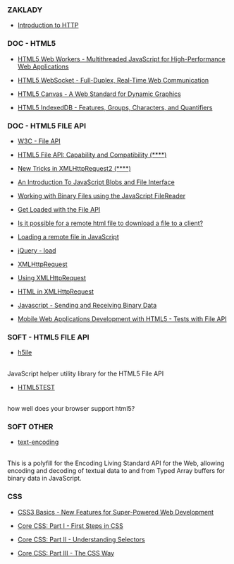 ### ZAKLADY

- [Introduction to HTTP](https://dzone.com/refcardz/http-hypertext-transfer-0)


### DOC - HTML5 

- [HTML5 Web Workers - Multithreaded JavaScript for High-Performance Web Applications](https://dzone.com/refcardz/html5-web-workers)

- [HTML5 WebSocket - Full-Duplex, Real-Time Web Communication](https://dzone.com/refcardz/html5-websocket)

- [HTML5 Canvas - A Web Standard for Dynamic Graphics](https://dzone.com/refcardz/html5-canvas-web-standard)

- [HTML5 IndexedDB - Features, Groups, Characters, and Quantifiers](https://dzone.com/refcardz/html5-indexeddb)


### DOC - HTML5 FILE API

- [W3C - File API](http://www.w3.org/TR/FileAPI/)

- [HTML5 File API: Capability and Compatibility (****)](http://www.codeproject.com/Articles/668351/HTML-File-API-Capability-and-Compatibility)

- [New Tricks in XMLHttpRequest2 (****)](http://www.html5rocks.com/en/tutorials/file/xhr2/)

- [An Introduction To JavaScript Blobs and File Interface](http://qnimate.com/an-introduction-to-javascript-blobs-and-file-interface/)

- [Working with Binary Files using the JavaScript FileReader](http://www.htmlgoodies.com/html5/tutorials/working-with-binary-files-using-the-javascript-filereader-.html#fbid=tpmpZhqP9TO)

- [Get Loaded with the File API](http://www.sitepoint.com/get-loaded-with-the-file-api/)

- [Is it possible for a remote html file to download a file to a client?](http://stackoverflow.com/questions/12751061/is-it-possible-for-a-remote-html-file-to-download-a-file-to-a-client/12751542#12751542)

- [Loading a remote file in JavaScript](http://www.twodee.org/blog/?p=3647)

- [jQuery - load](http://api.jquery.com/load/)

- [XMLHttpRequest](https://developer.mozilla.org/en-US/docs/Web/API/XMLHttpRequest)

- [Using XMLHttpRequest](https://developer.mozilla.org/en-US/docs/Web/API/XMLHttpRequest/Using_XMLHttpRequest)

- [HTML in XMLHttpRequest](https://developer.mozilla.org/en-US/docs/Web/API/XMLHttpRequest/HTML_in_XMLHttpRequest)

- [Javascript - Sending and Receiving Binary Data](https://developer.mozilla.org/en-US/docs/Web/API/XMLHttpRequest/Sending_and_Receiving_Binary_Data)

- [Mobile Web Applications Development with HTML5  - Tests with File API](http://aaltowebapps.com/fileApiTests.html)


### SOFT - HTML5 FILE API


- [h5ile](http://www.maratbn.com/projects/h5ile/)
<br>
JavaScript helper utility library for the HTML5 File API

- [HTML5TEST](http://html5test.com/)
<br>
how well does your browser support html5?


### SOFT OTHER

- [text-encoding](https://github.com/inexorabletash/text-encoding)
<br>
This is a polyfill for the Encoding Living Standard API for the Web, allowing encoding and decoding of textual data to and from Typed Array buffers for binary data in JavaScript.


### CSS

- [CSS3 Basics - New Features for Super-Powered Web Development](https://dzone.com/refcardz/css3)

- [Core CSS: Part I - First Steps in CSS](https://dzone.com/refcardz/corecss-part1)

- [Core CSS: Part II - Understanding Selectors](https://dzone.com/refcardz/corecss2)

- [Core CSS: Part III - The CSS Way](https://dzone.com/refcardz/corecss3)
